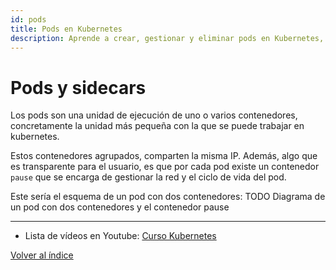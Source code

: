 ```yaml
---
id: pods
title: Pods en Kubernetes
description: Aprende a crear, gestionar y eliminar pods en Kubernetes, la unidad más pequeña de ejecución de contenedores.
---
```


# Pods y sidecars 
Los pods son una unidad de ejecución de uno o varios contenedores, concretamente la unidad más 
pequeña con la que se puede trabajar en kubernetes.

Estos contenedores agrupados, comparten la misma IP. Además, algo que es transparente para el usuario, es que por cada pod existe un contenedor `pause` que se encarga de gestionar la red y el ciclo de vida del pod.

Este sería el esquema de un pod con dos contenedores:
TODO Diagrama de un pod con dos contenedores y el contenedor pause


---
* Lista de vídeos en Youtube: [Curso Kubernetes](https://www.youtube.com/playlist?list=PLQhxXeq1oc2k9MFcKxqXy5GV4yy7wqSma)

[Volver al índice](README.md#índice)